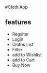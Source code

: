 
#Cloth App

## features

 - Regsiter
 - Login
 - Cloths List
 - Filter
 - add to Wishlist
 - add to Cart
 - Buy Now